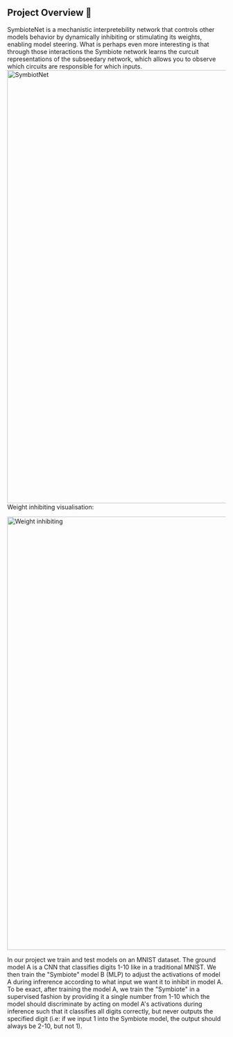 ## Project Overview 🔎

SymbioteNet is a mechanistic interpretebility network that controls other models behavior by dynamically inhibiting or stimulating its weights, enabling model steering. What is perhaps even more interesting is that through those interactions the Symbiote network learns the curcuit representations of the subseedary network, which allows you to observe which circuits are responsible for which inputs.
<img width="1000" alt="SymbiotNet" src="https://github.com/user-attachments/assets/265d3a0e-183d-44da-8dd6-7522ef1a0f0e">
Weight inhibiting visualisation:

<img width="1000" alt="Weight inhibiting" src="https://github.com/user-attachments/assets/c7ec42b0-2bdf-4946-98c6-9bc75c84d15d">


In our project we train and test models on an MNIST dataset. The ground model A is a CNN that classifies digits 1-10 like in a traditional MNIST. We then train the  "Symbiote" model B (MLP) to adjust the activations of model A during infrerence according to what input we want it to inhibit in model A. To be exact, after training the model A, we train the "Symbiote" in a supervised fashion by providing it a single number from 1-10 which the model should discriminate by acting on model A's activations during inference such that it classifies all digits correctly, but never outputs the specified digit (i.e: if we input 1 into the Symbiote model, the output should always be 2-10, but not 1).
